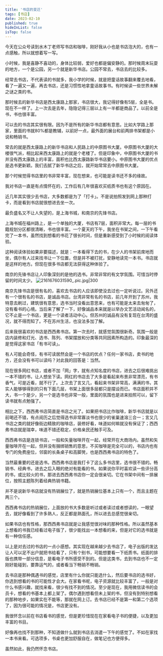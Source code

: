 ```yaml
---
title: '书店的变迁'
tags: [书店]
date: 2023-02-10
published: true
hideInList: false
isTop: false
---
```


今天在公众号读到水木丁老师写书店和咖啡，刚好我从小也是书店泡大的，也有一点感触，所以就想着写一写。

<!--more-->

小时候，我是喜静不喜动的，身体比较弱，爱好也都是偏安静的。那时候周末玩耍的地方，一个是公园，另一个就是新华书店。公园不常去，书店去的比较多。

经常去书店，不代表读的书就多，我小学的时候，就是把童话故事翻来覆去地看，看了一遍又一遍，再去书店，还是习惯性地拿童话故事书。有时候读一些世界未解之谜之类的书。

那时候去的新华书店是西太康路上那家，书店很大，我记得好像有5层，全是书。现在不一样了。上一次去是去年，隐隐记得三层以上有一半都是商品了。以前全是书，书也很丰富。

可以去的书店其实很有限。因为不是所有的新华书店都有意思。比如大学路上那家，里面的书就80%都是教辅，以前好一点，最外面的展台和前两排书架都是小说和畅销书。

常去的就是西太康路上的新华书店和人民路上的中原图书大厦。中原图书大厦的大楼很气派，相比起来西太康路上的就是个老楼了。但是印象中，中原图书大厦的书并没有西太康路上的丰富，面积也比西太康路新华书店要小。中原图书大厦的优点是选书更新颖。我们去腻了新华书店之后，就开始常常去中原图书大厦。

那个时候觉得书店里的书非常丰富，现在想来，也可能是读书还不多的缘故。

我对书店一直是有点情怀在的，工作后有几年很喜欢买纸质书也有这个原因在。

近几年其实很少去书店，大多数都是为了「打卡」。不是说拍照发到网上那种打卡，而是看到书店就很想进去坐一次。

最负盛名又不让人失望的，是上海书城，和南京的先锋书店。

上海书城在福州路上，是一个单独的大厦，书店有7层，面积非常大。每一层的书籍规划分区都很清晰，书也很丰富。一个夏天的下午，我坐在书架之间，一下午看完了一本书，虽然找到想看的书花了很长时间，但是重新感受到了小时候的阅读体验。

这种阅读体验如果非要描述，就是：一本看得下去的书，在少人的书架前席地而坐，偶尔有人过来找书让一下位置，但是并不被打扰，安静地读完一本书。书店就是这样的地方。但现在很多书店都无法获得这种体验了。

南京的先锋书店让人印象深刻的是他的选书。非常非常的有文学氛围。可惜当时停留的时间太少。
![2161676031590_.pic.jpg|300](https://s2.loli.net/2023/02/10/YMmErO1Ubxi6cTw.jpg)

南京先锋书店是很有名的，喜欢去书店的人应该即使没去过也一定听说过。另外还有一个很有名的书店，是诚品书店。台湾非常有名的书店，前几年开到了苏州，我特意去刷过，建筑很有意思，选书当时没看出意思来，也有可能是太来去匆匆了，没有看书的心境。当后来了解了一下，好像诚品本来就是以举办文艺活动闻名的，它不止是一个书店，更是一个读者活动中心。但苏州的诚品有没有复现在台湾的盛况，就不得而知了。不在苏州生活，也没法多加了解。

后来我很喜欢的书店是西西弗书店。第一次去时，就感觉氛围很新奇。氛围一般是店内装修和灯光、选书、陈列、书架摆放和分类等共同因素所构造的。印象最深的是觉得这家书店「有书可读」。

有人可能会奇怪，有书可读居然会是一个书店的优点？任何一家书店，卖书的地方，还会没有书可以读吗？对此我的回答是：当然。

现在很多网红书店，或者不加「网」字，就有点知名度的书店，进去之后很难挑出一本不错的书，让人想坐下读。网红的书店去了大多是看起来布景非常漂亮，有书香气，可是近看，就不行了。上次去了言又几，看起来书架非常高，满满的书，其实人能够够得到的只有下面几层，书架上面很多层都只是摆设而已。书店面积并不大，书一个是少，另一个是选书也非常一般，里面的氛围也是进来拍照可以，留下读书就有点勉强了。

相比之下，西西弗书店简直是书店之光了。如果把书店比作咖啡，新华书店就是以前喝还不错，有点阅历之后觉得选书非常寡淡书也很少的雀巢速溶三合一；言又几书店之类的就好像街边精致的咖啡店，装修好看，味道如何嘛就没有保证了；西西弗书店就是瑞幸，味道不错还稳定，价格亲民还触手可及。

西西弗书店是连锁书店，一般和矢量咖啡开在一起，经常开在大商场内。虽然和矢量咖啡开在一起，但并没有捆绑销售的意思，不买咖啡是完全可以的，书店内也有专门的免费座位，邻窗的长条桌子和高脚凳，也是西西弗书店的特色了。

当然最重要的还是选书。西西弗书店是我打卡了这么多书店里，选书很不错的。畅销书、经典书，进去之后入眼的绝对有能看的书。如果说你平时喜欢读一些评分高的书，或比较火的书，那进去西西弗书店你一定会很亲切。它在书架中间有一排展位，按照主题陈列着经典热销书籍。

并不是说新华书店就没有热销展位了，就是热销展位基本上只有一个，而且主题在两三个。

西西弗书店的热销展位，上面放的书大多数是听过或者读过或者想读的，一眼望去，就好像看到了许多熟人，反正都是熟面孔，所以进去总感觉很亲切。

如果书店也有性格，那西西弗书店就是让我感觉很对味的那种性格。所以虽然基本上想看的书我已经看过电子版了，很少能找出一本想看的来，但是对它的选书就是有一种信任感。

以上是对去过的书店的一点小感想。其实现在越来越少去书店了，电子出版的发达让人可以足不出户就把书给看了，只有个别书，可能想要看一下纸质书。纸面的排版也携带一部分信息，是看电子书所感受不到的。但是这类书，去到书店也不一定刚好能碰到，要靠运气的，或者看当下畅销不畅销。

去书店是那种偶遇书的感觉，店里有什么你就只能选什么，然后要书店的选书好，你选到想看的书的可能性才会大。在家看书呢，电子资源就比较丰富了，一般是对什么书感兴趣，就找来看，很少有找不到的情况。至少是现在，我用微信读书的会员卡，想看的书基本上都上架了。偶尔遇到想看但未上架的书，但没有到特别想看的那种地步，如果实在不能等，那就在网上订。去书店已经不是第一和第二个选项了，因为很可能的情况是，书店更没有。

我很怀念以前在书店看书的感觉，但是更珍惜现在在家看电子书的便捷，以及更加丰富的书目。

好像再也找不到那种，不知道做什么就到书店去消遣一下午的感觉了。不如在家找一本书来看。可选项多，书桌也更加舒服自在，做笔记也方便得多。

虽然如此，我仍然怀念书店。